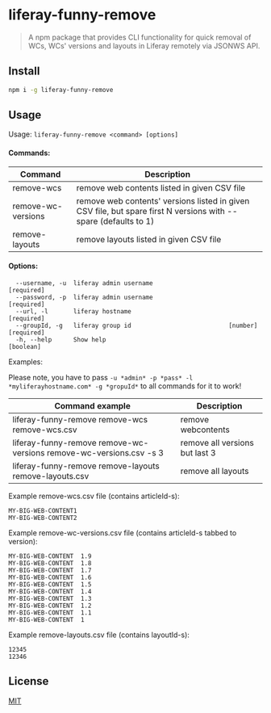 # liferay-funny-remove

> A npm package that provides CLI functionality for quick removal of WCs, WCs' versions and layouts in Liferay remotely via JSONWS API.

## Install

```bash
npm i -g liferay-funny-remove
```

## Usage

Usage: `liferay-funny-remove <command> [options]`

#### Commands:

| Command | Description |
| --- | --- |
| remove-wcs <filename>  | remove web contents listed in given CSV file |
| remove-wc-versions <filename> | remove web contents' versions listed in given CSV file, but spare first N versions with --spare (defaults to 1) |
| remove-layouts <filename> | remove layouts listed in given CSV file |

#### Options:
```
  --username, -u  liferay admin username                              [required]
  --password, -p  liferay admin username                              [required]
  --url, -l       liferay hostname                                    [required]
  --groupId, -g   liferay group id                           [number] [required]
  -h, --help      Show help                                            [boolean]
```

Examples:

Please note, you have to pass `-u *admin* -p *pass* -l *myliferayhostname.com* -g *gropuId*` to all commands for it to work!

| Command example | Description |
| --- | --- |
| liferay-funny-remove remove-wcs remove-wcs.csv  | remove webcontents |
| liferay-funny-remove remove-wc-versions remove-wc-versions.csv -s 3 | remove all versions but last 3 |
| liferay-funny-remove remove-layouts remove-layouts.csv | remove all layouts |

Example remove-wcs.csv file (contains articleId-s):

```
MY-BIG-WEB-CONTENT1
MY-BIG-WEB-CONTENT2
```

Example remove-wc-versions.csv file (contains articleId-s tabbed to version):
```
MY-BIG-WEB-CONTENT	1.9
MY-BIG-WEB-CONTENT	1.8
MY-BIG-WEB-CONTENT	1.7
MY-BIG-WEB-CONTENT	1.6
MY-BIG-WEB-CONTENT	1.5
MY-BIG-WEB-CONTENT	1.4
MY-BIG-WEB-CONTENT	1.3
MY-BIG-WEB-CONTENT	1.2
MY-BIG-WEB-CONTENT	1.1
MY-BIG-WEB-CONTENT	1
```

Example remove-layouts.csv file (contains layoutId-s):
```
12345
12346
```


## License

[MIT](http://vjpr.mit-license.org)
